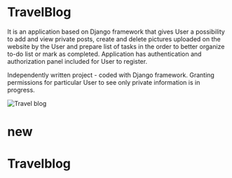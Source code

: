 # TravelBlog

It is an application based on Django framework that gives User a possibility to add and view private posts, create and delete pictures uploaded on the website by the User and prepare list of tasks in the order to better organize to-do list or mark as completed. Application has authentication and authorization panel included for User to register.

Independently written project - coded with Django framework.
Granting permissions for particular User to see only private information is in progress. 

![Travel blog](https://user-images.githubusercontent.com/66517471/126551889-e63289a0-29db-49bf-b38b-fd603025a543.JPG)
# new
# Travelblog
